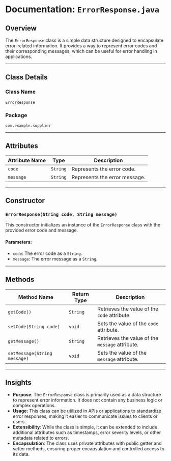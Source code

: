 # Documentation: `ErrorResponse.java`

## Overview
The `ErrorResponse` class is a simple data structure designed to encapsulate error-related information. It provides a way to represent error codes and their corresponding messages, which can be useful for error handling in applications.

---

## Class Details

### Class Name
`ErrorResponse`

### Package
`com.example.supplier`

---

## Attributes

| Attribute Name | Type     | Description                          |
|----------------|----------|--------------------------------------|
| `code`         | `String` | Represents the error code.          |
| `message`      | `String` | Represents the error message.       |

---

## Constructor

### `ErrorResponse(String code, String message)`
This constructor initializes an instance of the `ErrorResponse` class with the provided error code and message.

#### Parameters:
- `code`: The error code as a `String`.
- `message`: The error message as a `String`.

---

## Methods

| Method Name       | Return Type | Description                                      |
|-------------------|-------------|--------------------------------------------------|
| `getCode()`       | `String`    | Retrieves the value of the `code` attribute.    |
| `setCode(String code)` | `void` | Sets the value of the `code` attribute.         |
| `getMessage()`    | `String`    | Retrieves the value of the `message` attribute. |
| `setMessage(String message)` | `void` | Sets the value of the `message` attribute.    |

---

## Insights

- **Purpose**: The `ErrorResponse` class is primarily used as a data structure to represent error information. It does not contain any business logic or complex operations.
- **Usage**: This class can be utilized in APIs or applications to standardize error responses, making it easier to communicate issues to clients or users.
- **Extensibility**: While the class is simple, it can be extended to include additional attributes such as timestamps, error severity levels, or other metadata related to errors.
- **Encapsulation**: The class uses private attributes with public getter and setter methods, ensuring proper encapsulation and controlled access to its data.
